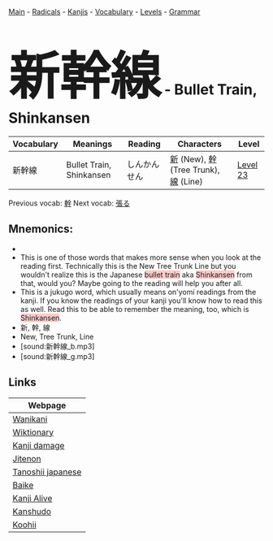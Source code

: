 <style> bigfont {font-size: 100px}</style>
[Main](../README.md) -
[Radicals](../radicals.md) -
[Kanjis](../kanjis.md) -
[Vocabulary](../vocabulary.md) -
[Levels](../levels.md) -
[Grammar](../grammar.md)
# <bigfont> 新幹線</bigfont> - Bullet Train, Shinkansen 

| Vocabulary | Meanings | Reading | Characters | Level |
| --- | --- | --- | --- | --- |
| 新幹線 | Bullet Train, Shinkansen | しんかんせん |  [新](../kanjis/新.md) (New), [幹](../kanjis/幹.md) (Tree Trunk), [線](../kanjis/線.md) (Line) | [Level 23](../levels/wk_level23.md) |

Previous vocab: [幹](幹.md) Next vocab: [張る](張る.md) 

## Mnemonics:

* 
* This is one of those words that makes more sense when you look at the reading first. Technically this is the New Tree Trunk Line but you wouldn't realize this is the Japanese <span style="background-color:#ffcccb"> bullet train</span> aka <span style="background-color:#ffcccb"> Shinkansen</span> from that, would you? Maybe going to the reading will help you after all.
* This is a jukugo word, which usually means on'yomi readings from the kanji. If you know the readings of your kanji you'll know how to read this as well. Read this to be able to remember the meaning, too, which is <span style="background-color:#ffcccb"> Shinkansen</span>.
* 新, 幹, 線
* New, Tree Trunk, Line
* [sound:新幹線_b.mp3]
* [sound:新幹線_g.mp3]


## Links 

| Webpage |
| --- |
| [Wanikani          ](https://www.wanikani.com/kanji/新幹線) |
| [Wiktionary        ](https://en.wiktionary.org/wiki/新幹線) |
| [Kanji damage      ](http://www.kanjidamage.com/kanji/search?utf8=✓&q=新幹線) |
| [Jitenon           ](https://jitenon.com/kanji/新幹線) |
| [Tanoshii japanese ](https://www.tanoshiijapanese.com/dictionary/kanji.cfm?k=新幹線) |
| [Baike             ](https://baike.baidu.com/item/新幹線) |
| [Kanji Alive       ](https://app.kanjialive.com/新幹線) |
| [Kanshudo          ](https://www.kanshudo.com/searchmn?q=新幹線) |
| [Koohii            ](https://kanji.koohii.com/study/kanji/新幹線) |

